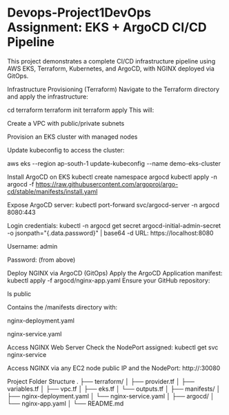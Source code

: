 # Devops-Project1DevOps Assignment: EKS + ArgoCD CI/CD Pipeline

This project demonstrates a complete CI/CD infrastructure pipeline using AWS EKS, Terraform, Kubernetes, and ArgoCD, with NGINX deployed via GitOps.

Infrastructure Provisioning (Terraform)
Navigate to the Terraform directory and apply the infrastructure:

cd terraform terraform init terraform apply This will:

Create a VPC with public/private subnets

Provision an EKS cluster with managed nodes

Update kubeconfig to access the cluster:

aws eks --region ap-south-1 update-kubeconfig --name demo-eks-cluster

Install ArgoCD on EKS
kubectl create namespace argocd kubectl apply -n argocd -f https://raw.githubusercontent.com/argoproj/argo-cd/stable/manifests/install.yaml

Expose ArgoCD server: kubectl port-forward svc/argocd-server -n argocd 8080:443

Login credentials: kubectl -n argocd get secret argocd-initial-admin-secret -o jsonpath="{.data.password}" | base64 -d URL: https://localhost:8080

Username: admin

Password: (from above)

Deploy NGINX via ArgoCD (GitOps) Apply the ArgoCD Application manifest:
kubectl apply -f argocd/nginx-app.yaml Ensure your GitHub repository:

Is public

Contains the /manifests directory with:

nginx-deployment.yaml

nginx-service.yaml

Access NGINX Web Server Check the NodePort assigned:
kubectl get svc nginx-service

Access NGINX via any EC2 node public IP and the NodePort: http://:30080

Project Folder Structure . ├── terraform/ │ ├── provider.tf │ ├── variables.tf │ ├── vpc.tf │ ├── eks.tf │ └── outputs.tf │ ├── manifests/ │ ├── nginx-deployment.yaml │ └── nginx-service.yaml │ ├── argocd/ │ └── nginx-app.yaml │ └── README.md
